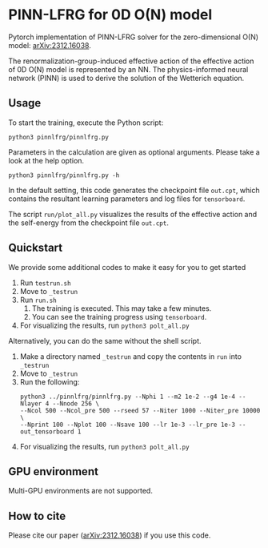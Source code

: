 # PINN-LFRG for 0D O(N) model

Pytorch implementation of PINN-LFRG solver for the zero-dimensional O(N) model: [arXiv:2312.16038](https://doi.org/10.48550/arXiv.2312.16038).

The renormalization-group-induced effective action of the effective action of 0D O(N) model is represented by an NN. The physics-informed neural network (PINN) is used to derive the solution of the Wetterich equation.

## Usage
To start the training, execute the Python script:
```
python3 pinnlfrg/pinnlfrg.py
```
Parameters in the calculation are given as optional arguments. Please take a look at the help option.
```
python3 pinnlfrg/pinnlfrg.py -h
```
In the default setting, this code generates the checkpoint file `out.cpt`, which contains the resultant learning parameters and log files for `tensorboard`.

The script `run/plot_all.py` visualizes the results of the effective action and the self-energy from the checkpoint file `out.cpt`.

## Quickstart
We provide some additional codes to make it easy for you to get started
1. Run `testrun.sh` 
2. Move to `_testrun`
3. Run `run.sh`
   1. The training is executed. This may take a few minutes.
   2. You can see the training progress using `tensorboard`.
4. For visualizing the results, run `python3 polt_all.py`

Alternatively, you can do the same without the shell script.
1. Make a directory named `_testrun` and copy the contents in `run` into `_testrun`
2. Move to `_testrun`
3. Run the following:
   ```
   python3 ../pinnlfrg/pinnlfrg.py --Nphi 1 --m2 1e-2 --g4 1e-4 --Nlayer 4 --Nnode 256 \
   --Ncol 500 --Ncol_pre 500 --rseed 57 --Niter 1000 --Niter_pre 10000 \
   --Nprint 100 --Nplot 100 --Nsave 100 --lr 1e-3 --lr_pre 1e-3 --out_tensorboard 1
   ```
4. For visualizing the results, run `python3 polt_all.py`

## GPU environment
Multi-GPU environments are not supported.

## How to cite
Please cite our paper ([arXiv:2312.16038](https://doi.org/10.48550/arXiv.2312.16038)) if you use this code.
